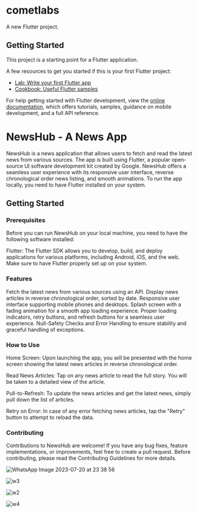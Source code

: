 # cometlabs

A new Flutter project.

## Getting Started

This project is a starting point for a Flutter application.

A few resources to get you started if this is your first Flutter project:

- [Lab: Write your first Flutter app](https://docs.flutter.dev/get-started/codelab)
- [Cookbook: Useful Flutter samples](https://docs.flutter.dev/cookbook)

For help getting started with Flutter development, view the
[online documentation](https://docs.flutter.dev/), which offers tutorials,
samples, guidance on mobile development, and a full API reference.

# NewsHub - A News App
NewsHub is a news application that allows users to fetch and read the latest news from various sources. The app is built using Flutter, a popular open-source UI software development kit created by Google. NewsHub offers a seamless user experience with its responsive user interface, reverse chronological order news listing, and smooth animations. To run the app locally, you need to have Flutter installed on your system.


## Getting Started
### Prerequisites
Before you can run NewsHub on your local machine, you need to have the following software installed:

Flutter: The Flutter SDK allows you to develop, build, and deploy applications for various platforms, including Android, iOS, and the web. Make sure to have Flutter properly set up on your system.

### Features
Fetch the latest news from various sources using an API.
Display news articles in reverse chronological order, sorted by date.
Responsive user interface supporting mobile phones and desktops.
Splash screen with a fading animation for a smooth app loading experience.
Proper loading indicators, retry buttons, and refresh buttons for a seamless user experience.
Null-Safety Checks and Error Handling to ensure stability and graceful handling of exceptions.
### How to Use
Home Screen: Upon launching the app, you will be presented with the home screen showing the latest news articles in reverse chronological order.

Read News Articles: Tap on any news article to read the full story. You will be taken to a detailed view of the article.

Pull-to-Refresh: To update the news articles and get the latest news, simply pull down the list of articles.

Retry on Error: In case of any error fetching news articles, tap the "Retry" button to attempt to reload the data.

### Contributing
Contributions to NewsHub are welcome! If you have any bug fixes, feature implementations, or improvements, feel free to create a pull request. Before contributing, please read the Contributing Guidelines for more details.


![WhatsApp Image 2023-07-20 at 23 38 56](https://github.com/ajinendra05/cometlabs/assets/92153036/9f683d35-d44f-4fe5-9c3a-464eb76dd073)


![w3](https://github.com/ajinendra05/cometlabs/assets/92153036/337dcb13-e91c-4451-a909-c87926aef539)

![w2](https://github.com/ajinendra05/cometlabs/assets/92153036/cd66e89d-3f6e-4130-9e93-5727d2d53434)


![w4](https://github.com/ajinendra05/cometlabs/assets/92153036/a829a989-30c9-491c-928a-e7f7de676e35)
